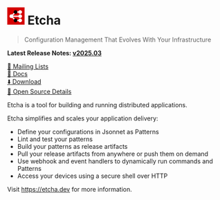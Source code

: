 # <img alt=logo src=etcha.png width=40px> Etcha

> Configuration Management That Evolves With Your Infrastructure

**Latest Release Notes: [v2025.03](https://etcha.dev/blog/whats-new-202503/)**

[:speech_balloon: Mailing Lists](https://etcha.dev/docs/references/mailing-lists/)\
[:book: Docs](https://etcha.dev/docs/)\
[:arrow_down: Download](https://etcha.dev/docs/guides/install-etcha/)\
[:eyes: Open Source Details](https://candid.dev/open-source)

Etcha is a tool for building and running distributed applications.

Etcha simplifies and scales your application delivery:

- Define your configurations in Jsonnet as Patterns
- Lint and test your patterns
- Build your patterns as release artifacts
- Pull your release artifacts from anywhere or push them on demand
- Use webhook and event handlers to dynamically run commands and Patterns
- Access your devices using a secure shell over HTTP

Visit https://etcha.dev for more information.

